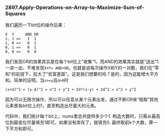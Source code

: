 ### 2897.Apply-Operations-on-Array-to-Maximize-Sum-of-Squares

我们遍历一下bit位的操作后果：
```
X  Y     AND OR
1, 1 =>   1  1
1, 0 =>   0  1
0, 1 =>   0  1
0, 0 =>   0  0
```
我们发现OR的效果其实是在每个bit位上“收集”1，而AND的效果其实就是“送出”1. 一进一出，不难发现`X+Y= AND+OR`。也就是说每次操作X和Y的一对数，我们在“零和”的前提下，拉大了“贫富差距”。这是我们想要的吗？是的，因为这能增大平方和。简单的证明，当`x>=y`且`d>0`时
```
(x+d)^2 + (y-d)^2 = x^2 + y^2 + 2d*(x-y) + 2d^2 > x^2 + y^2 
```

因为可以无限次操作，所以可以任意从某个元素出发，通过不断OR来“吸取”其他元素里各bit位上的1，直至构造出尽量大的元素。

代码中，我们统计每个bit上，nums里总共提供多少个1. 构造大数时，只需从最高位到最低位尽量填充1即可，如果没有库存了，就填充0. 最终取前k个大数，算一下平方和即可。
